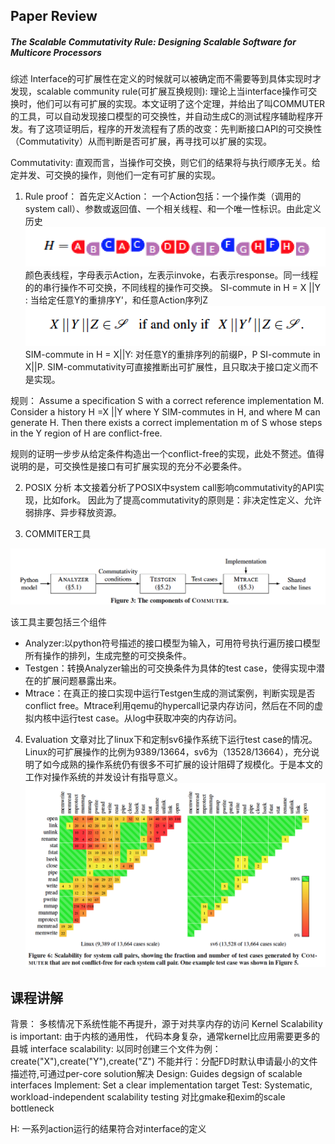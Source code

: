 ## Paper Review 
##### *The Scalable Commutativity Rule: Designing Scalable Software for Multicore Processors*
综述
Interface的可扩展性在定义的时候就可以被确定而不需要等到具体实现时才发现，scalable community rule(可扩展互换规则): 理论上当interface操作可交换时，他们可以有可扩展的实现。本文证明了这个定理，并给出了叫COMMUTER的工具，可以自动发现接口模型的可交换性，并自动生成C的测试程序辅助程序开发。有了这项证明后，程序的开发流程有了质的改变：先判断接口API的可交换性（Commutativity）从而判断是否可扩展，再寻找可以扩展的实现。


Commutativity: 直观而言，当操作可交换，则它们的结果将与执行顺序无关。给定并发、可交换的操作，则他们一定有可扩展的实现。

1. Rule proof：
首先定义Action： 一个Action包括：一个操作类（调用的system call）、参数或返回值、一个相关线程、和一个唯一性标识。由此定义历史
![alt](images/commute_hist.png)
颜色表线程，字母表示Action，左表示invoke，右表示response。同一线程的的串行操作不可交换，不同线程的操作可交换。
SI-commute in H = X ||Y : 当给定任意Y的重排序Y'，和任意Action序列Z
![alt](images/commute_si_commute.png)
SIM-commute in H = X||Y: 对任意Y的重排序列的前缀P，P SI-commute in X||P.
SIM-commutativity可直接推断出可扩展性，且只取决于接口定义而不是实现。

 规则：
 Assume a specification S with a correct reference implementation M. Consider a history H =X ||Y where Y SIM-commutes in H, and where M can generate H. Then there exists a correct implementation m of S whose steps in the Y region of H are conflict-free.

 规则的证明一步步从给定条件构造出一个conflict-free的实现，此处不赘述。值得说明的是，可交换性是接口有可扩展实现的充分不必要条件。

2. POSIX 分析
本文接着分析了POSIX中system call影响commutativity的API实现，比如fork。 因此为了提高commutativity的原则是：非决定性定义、允许弱排序、异步释放资源。

3. COMMITER工具

![alt](images/commute_commuter.png)

该工具主要包括三个组件
- Analyzer:以python符号描述的接口模型为输入，可用符号执行遍历接口模型所有操作的排列，生成完整的可交换条件。
- Testgen：转换Analyzer输出的可交换条件为具体的test case，使得实现中潜在的扩展问题暴露出来。
- Mtrace：在真正的接口实现中运行Testgen生成的测试案例，判断实现是否conflict free。Mtrace利用qemu的hypercall记录内存访问，然后在不同的虚拟内核中运行test case。从log中获取冲突的内存访问。


4. Evaluation
文章对比了linux下和定制sv6操作系统下运行test case的情况。Linux的可扩展操作的比例为9389/13664，sv6为（13528/13664），充分说明了如今成熟的操作系统仍有很多不可扩展的设计阻碍了规模化。于是本文的工作对操作系统的并发设计有指导意义。
![alt](images/commute_compare.png)

## 课程讲解
背景： 多核情况下系统性能不再提升，源于对共享内存的访问
Kernel Scalability is important: 由于内核的通用性， 代码本身复杂，通常kernel比应用需要更多的县城
interface scalability:
以同时创建三个文件为例： create("X"),create("Y"),create("Z")
不能并行：分配FD时默认申请最小的文件描述符,可通过per-core solution解决
Design: Guides degsign of scalable interfaces
Implement: Set a clear implementation target
Test: Systematic, workload-independent scalability testing
对比gmake和exim的scale bottleneck

H: 一系列action运行的结果符合对interface的定义


